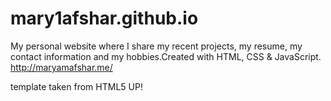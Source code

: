 # mary1afshar.github.io

My personal website where I share my recent projects, my resume, my contact information and my hobbies.Created with HTML, CSS & JavaScript.
http://maryamafshar.me/

template taken from HTML5 UP!